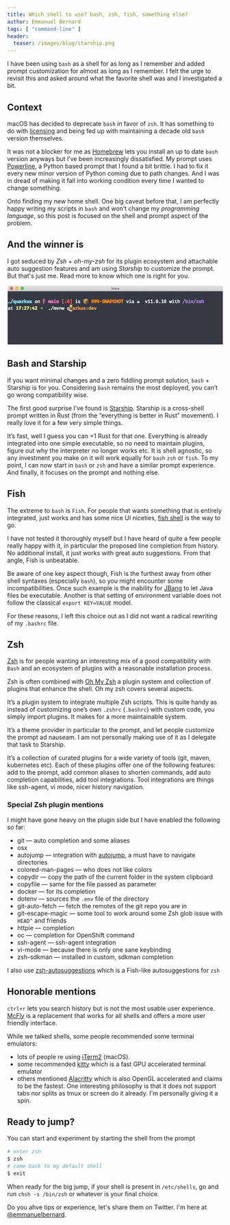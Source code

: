 ```yaml
---
title: Which shell to use? bash, zsh, fish, something else?
author: Emmanuel Bernard
tags: [ "command-line" ]
header:
  teaser: /images/blog/starship.png
---
```

I have been using `bash` as a shell for as long as I remember and added prompt customization for almost as long as I remember.
I felt the urge to revisit this and asked around what the favorite shell was and I investigated a bit.

## Context
macOS has decided to deprecate `bash` in favor of `zsh`.
It has something to do with [licensing](https://thenextweb.com/dd/2019/06/04/why-does-macos-catalina-use-zsh-instead-of-bash-licensing/) and being fed up with maintaining a decade old `bash` version themselves.

It was not a blocker for me as [Homebrew](https://brew.sh/) lets you install an up to date `bash` version anyways but I’ve been increasingly dissatisfied.
My prompt uses [Powerline](https://powerline.readthedocs.io/en/master/), a Python based prompt that I found a bit brittle.
I had to fix it every new minor version of Python coming due to path changes.
And I was in dread of making it fall into working condition every time I wanted to change something.

Onto finding my new home shell.
One big caveat before that, I am perfectly happy writing my scripts in `bash` and won’t change my _programming language_, so this post is focused on the shell and prompt aspect of the problem.

## And the winner is
I got seduced by _Zsh_ + _oh-my-zsh_ for its plugin ecosystem and attachable auto suggestion features and am using _Starship_ to customize the prompt.
But that's just me.
Read more to know which one is right for you.

![](/images/blog/starship.png)

## Bash and Starship
If you want minimal changes and a zero fiddling prompt solution, `bash` + Starship is for you.
Considering `bash` remains the most deployed, you can’t go wrong compatibility wise.

The first good surprise I’ve found is [Starship](https://starship.rs/).
Starship is a cross-shell prompt written in Rust (from the “everything is better in Rust” movement).
I really love it for a few very simple things.

It’s fast, well I guess you can +1 Rust for that one.
Everything is already integrated into one simple executable, so no need to maintain plugins, figure out why the interpreter no longer works etc.
It is shell agnostic, so any investment you make on it will work equally for `bash` `zsh` or `fish`. To my point, I can now start in `bash` or `zsh` and have a similar prompt experience.
And finally, it focuses on the prompt and nothing else.

## Fish
The extreme to `bash` is `Fish`.
For people that wants something that is entirely integrated, just works and has some nice UI niceties, [fish shell](https://fishshell.com/) is the way to go.

I have not tested it thoroughly myself but I have heard of quite a few people really happy with it, in particular the proposed line completion from history.
No additional install, it just works with great auto suggestions.
From that angle, Fish is unbeatable.

Be aware of one key aspect though, Fish is the furthest away from other shell syntaxes (especially `bash`), so you might encounter some incompatibilities.
Once such example is the inability for [JBang](/blog/2021/01/18/jbang/) to let Java files be executable.
Another is that setting of environment variable does not follow the classical `export KEY=VALUE` model.

For these reasons, I left this choice out as I did not want a radical rewriting of my `.bashrc` file.

## Zsh
[Zsh](https://www.zsh.org/) is for people wanting an interesting mix of a good compatibility with `Bash` and an ecosystem of plugins with a reasonable installation process.

Zsh is often combined with [Oh My Zsh](https://ohmyz.sh/) a plugin system and collection of plugins that enhance the shell. Oh my zsh covers several aspects.

It’s a plugin system to integrate multiple Zsh scripts. This is quite handy as instead of customizing one’s own `.zshrc` (`.bashrc`) with custom code, you simply import plugins. It makes for a more maintainable system.

It’s a theme provider in particular to the prompt, and let people customize the prompt ad nauseam.
I am not personally making use of it as I delegate that task to Starship.

It’s a collection of curated plugins for a wide variety of tools (git, maven, kubernetes etc). Each of these plugins offer one of the following features: add to the prompt, add common aliases to shorten commands, add auto completion capabilities, add tool integrations. Tool integrations are things like ssh-agent, vi mode, nicer history navigation.

### Special Zsh plugin mentions

I might have gone heavy on the plugin side but I have enabled the following so far:

* git — auto completion and some aliases
* osx
* autojump — integration with [autojump](https://github.com/wting/autojump), a must have to navigate directories
* colored-man-pages — who does not like colors
* copydir — copy the path of the current folder in the system clipboard
* copyfile — same for the file passed as parameter
* docker — for its completion
* dotenv — sources the `.env` file of the directory
* git-auto-fetch — fetch the remotes of the git repo you are in
* git-escape-magic — some tool to work around some Zsh glob issue with `HEAD^` and friends
* httpie — completion
* oc — completion for OpenShift command
* ssh-agent — ssh-agent integration
* vi-mode — because there is only one sane keybinding
* zsh-sdkman — installed in custom, sdkman completion

I also use [zsh-autosuggestions](https://github.com/zsh-users/zsh-autosuggestions) which is a Fish-like autosuggestions for `zsh`

## Honorable mentions

`ctrl+r` lets you search history but is not the most usable user experience. [McFly](https://github.com/cantino/mcfly) is a replacement that works for all shells and offers a more user friendly interface. 

While we talked shells, some people recommended some terminal emulators:

* lots of people re using [iTerm2](https://iterm2.com/) (macOS).
* some recommended [kitty](https://sw.kovidgoyal.net/kitty/) which is a fast GPU accelerated terminal emulator
* others mentioned [Alacritty](https://github.com/alacritty/alacritty) which is also OpenGL accelerated and claims to be the fastest. One interesting philosophy is that it does not support tabs nor splits as tmux or screen do it already. I'm personally giving it a spin.

## Ready to jump?

You can start and experiment by starting the shell from the prompt

```bash
# enter zsh
$ zsh
# come back to my default shell
$ exit
```

When ready for the big jump, if your shell is present in `/etc/shells`, go and run `chsh -s /bin/zsh` or whatever is your final choice.

Do you ahve tips or experience, let's share them on Twitter. I'm here at [@emmanuelbernard](https://twitter.com/emmanuelbernard).

